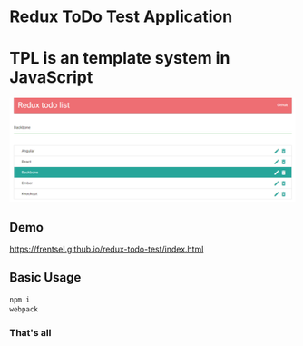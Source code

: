 # Redux ToDo Test Application

# TPL is an template system in JavaScript
![preview](./intro.png)

## Demo
https://frentsel.github.io/redux-todo-test/index.html

## Basic Usage

```javascript
npm i
webpack
```

### That's all